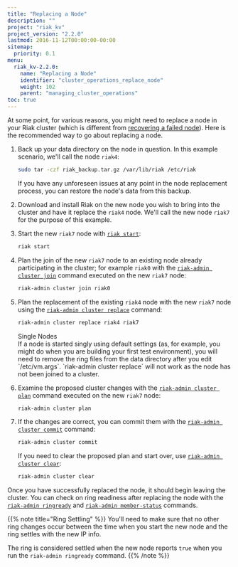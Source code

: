 ```yaml
---
title: "Replacing a Node"
description: ""
project: "riak_kv"
project_version: "2.2.0"
lastmod: 2016-11-12T00:00:00-00:00
sitemap:
  priority: 0.1
menu:
  riak_kv-2.2.0:
    name: "Replacing a Node"
    identifier: "cluster_operations_replace_node"
    weight: 102
    parent: "managing_cluster_operations"
toc: true
---
```


At some point, for various reasons, you might need to replace a node in
your Riak cluster (which is different from [recovering a failed node]({{<baseurl>}}riak/kv/2.2.0/using/repair-recovery)). Here is the recommended way to go
about replacing a node.

1. Back up your data directory on the node in question. In this example
scenario, we'll call the node `riak4`:

    ```bash
    sudo tar -czf riak_backup.tar.gz /var/lib/riak /etc/riak
    ```

    If you have any unforeseen issues at any point in the node
    replacement process, you can restore the node's data from this
    backup.

2. Download and install Riak on the new node you wish to bring into the
cluster and have it replace the `riak4` node. We'll call the new node
`riak7` for the purpose of this example.

3. Start the new `riak7` node with [`riak start`]({{<baseurl>}}riak/kv/2.2.0/using/admin/riak-cli/#start):

    ```bash
    riak start
    ```

4. Plan the join of the new `riak7` node to an existing node already
participating in the cluster; for example `riak0` with the [`riak-admin cluster join`]({{<baseurl>}}riak/kv/2.2.0/using/admin/riak-admin/#cluster) command executed on the new `riak7` node:

    ```bash
    riak-admin cluster join riak0
    ```

5. Plan the replacement of the existing `riak4` node with the new
`riak7` node using the [`riak-admin cluster replace`]({{<baseurl>}}riak/kv/2.2.0/using/admin/riak-admin/#cluster) command:

    ```bash
    riak-admin cluster replace riak4 riak7
    ```

    <div class=info>
    <div class=title>Single Nodes</div>
    If a node is started singly using default settings (as, for example,
    you might do when you are building your first test environment), you
    will need to remove the ring files from the data directory after you
    edit `/etc/vm.args`. `riak-admin cluster replace` will not work as
    the node has not been joined to a cluster.
    </div>

6. Examine the proposed cluster changes with the [`riak-admin cluster plan`]({{<baseurl>}}riak/kv/2.2.0/using/admin/riak-admin/#cluster) command executed on the new
`riak7` node:

    ```bash
    riak-admin cluster plan
    ```

7. If the changes are correct, you can commit them with the
[`riak-admin cluster commit`]({{<baseurl>}}riak/kv/2.2.0/using/admin/riak-admin/#cluster) command:

    ```bash
    riak-admin cluster commit
    ```

    If you need to clear the proposed plan and start over, use [`riak-admin cluster clear`]({{<baseurl>}}riak/kv/2.2.0/using/admin/riak-admin/#cluster):

    ```bash
    riak-admin cluster clear
    ```

Once you have successfully replaced the node, it should begin leaving
the cluster. You can check on ring readiness after replacing the node
with the [`riak-admin ringready`]({{<baseurl>}}riak/kv/2.2.0/using/admin/riak-admin/#ringready)
and [`riak-admin member-status`]({{<baseurl>}}riak/kv/2.2.0/using/admin/riak-admin/#member-status)
commands.

{{% note title="Ring Settling" %}}
You'll need to make sure that no other ring changes occur between the time
when you start the new node and the ring settles with the new IP info.

The ring is considered settled when the new node reports `true` when you run
the `riak-admin ringready` command.
{{% /note %}}
